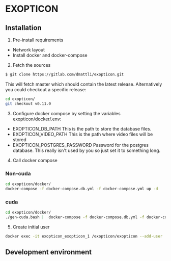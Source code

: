 # EXOPTICON

## Installation
1. Pre-install requirements
* Network layout
* Install docker and docker-compose
2. Fetch the sources

```bash
$ git clone https://gitlab.com/dmattli/exopticon.git
```

This will fetch master which should contain the latest
release. Alternatively you could checkout a specific release:

```bash
cd exopticon/
git checkout v0.11.0
```

3. Configure docker compose by setting the variables exopticon/docker/.env:

* EXOPTICON_DB_PATH
  This is the path to store the database files.
* EXOPTICON_VIDEO_PATH
  This is the path where video files will be stored
* EXOPTICON_POSTGRES_PASSWORD
  Password for the postgres database. This really isn't used by you so
  just set it to something long.

4. Call docker compose

### Non-cuda
```bash
cd exopticon/docker/
docker-compose -f docker-compose.db.yml -f docker-compose.yml up -d
```

### cuda
```bash
cd exopticon/docker/
./gen-cuda.bash |  docker-compose -f docker-compose.db.yml -f docker-compose.yml -f /dev/stdin up -d
```

5. Create initial user

```bash
docker exec -it exopticon_exopticon_1 /exopticon/exopticon --add-user
```

## Development environment

